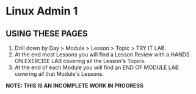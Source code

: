 # Linux Admin 1

## USING THESE PAGES

1. Drill down by Day > Module > Lesson > Topic > TRY IT LAB.
2. At the end most Lessons you will find a Lesson Review with a HANDS ON EXERCISE LAB covering all the Lesson's Topics.
3. At the end of each Module you will find an END OF MODULE LAB covering all that Module's Lessons.

**NOTE:  THIS IS AN INCOMPLETE WORK IN PROGRESS**
